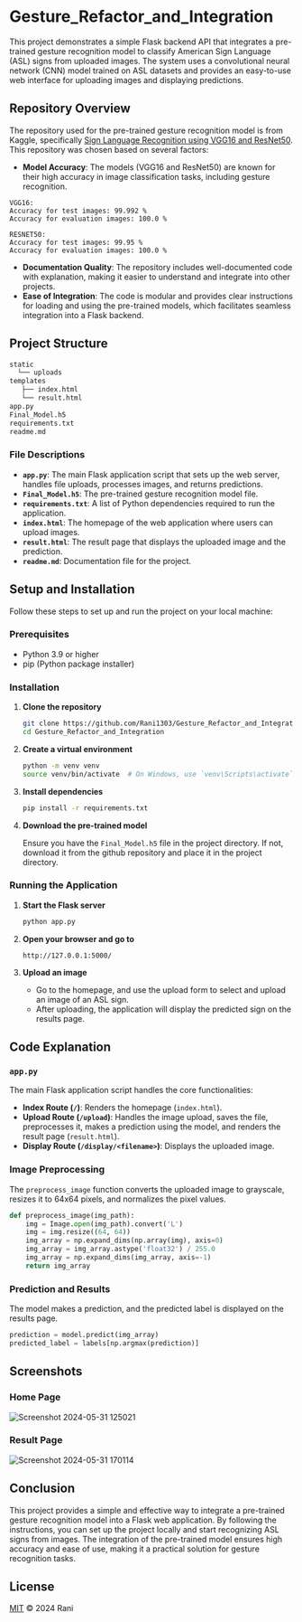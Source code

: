# Gesture_Refactor_and_Integration

This project demonstrates a simple Flask backend API that integrates a pre-trained gesture recognition model to classify American Sign Language (ASL) signs from uploaded images. The system uses a convolutional neural network (CNN) model trained on ASL datasets and provides an easy-to-use web interface for uploading images and displaying predictions.

## Repository Overview

The repository used for the pre-trained gesture recognition model is from Kaggle, specifically [Sign Language Recognition using VGG16 and ResNet50](https://www.kaggle.com/code/rahulmakwana/sign-language-recognition-vgg16-resnet50). This repository was chosen based on several factors:

- **Model Accuracy**: The models (VGG16 and ResNet50) are known for their high accuracy in image classification tasks, including gesture recognition.

```
VGG16:
Accuracy for test images: 99.992 %
Accuracy for evaluation images: 100.0 %

RESNET50:
Accuracy for test images: 99.95 %
Accuracy for evaluation images: 100.0 %

```
- **Documentation Quality**: The repository includes well-documented code with explanation, making it easier to understand and integrate into other projects.
- **Ease of Integration**: The code is modular and provides clear instructions for loading and using the pre-trained models, which facilitates seamless integration into a Flask backend.

## Project Structure

```bash
static
  └── uploads
templates
   ├── index.html
   └── result.html
app.py
Final_Model.h5
requirements.txt
readme.md
```


### File Descriptions

- **`app.py`**: The main Flask application script that sets up the web server, handles file uploads, processes images, and returns predictions.
- **`Final_Model.h5`**: The pre-trained gesture recognition model file.
- **`requirements.txt`**: A list of Python dependencies required to run the application.
- **`index.html`**: The homepage of the web application where users can upload images.
- **`result.html`**: The result page that displays the uploaded image and the prediction.
- **`readme.md`**: Documentation file for the project.

## Setup and Installation

Follow these steps to set up and run the project on your local machine:

### Prerequisites

- Python 3.9 or higher
- pip (Python package installer)

### Installation

1. **Clone the repository**

    ```bash
    git clone https://github.com/Rani1303/Gesture_Refactor_and_Integration.git
    cd Gesture_Refactor_and_Integration
    ```

2. **Create a virtual environment**

    ```bash
    python -m venv venv
    source venv/bin/activate  # On Windows, use `venv\Scripts\activate`
    ```

3. **Install dependencies**

    ```bash
    pip install -r requirements.txt
    ```

4. **Download the pre-trained model**

    Ensure you have the `Final_Model.h5` file in the project directory. If not, download it from the github repository and place it in the project directory.

### Running the Application

1. **Start the Flask server**

    ```bash
    python app.py
    ```

2. **Open your browser and go to**

    ```
    http://127.0.0.1:5000/
    ```

3. **Upload an image**

    - Go to the homepage, and use the upload form to select and upload an image of an ASL sign.
    - After uploading, the application will display the predicted sign on the results page.

## Code Explanation

### `app.py`

The main Flask application script handles the core functionalities:

- **Index Route (`/`)**: Renders the homepage (`index.html`).
- **Upload Route (`/upload`)**: Handles the image upload, saves the file, preprocesses it, makes a prediction using the model, and renders the result page (`result.html`).
- **Display Route (`/display/<filename>`)**: Displays the uploaded image.

### Image Preprocessing

The `preprocess_image` function converts the uploaded image to grayscale, resizes it to 64x64 pixels, and normalizes the pixel values.

```python
def preprocess_image(img_path):
    img = Image.open(img_path).convert('L')
    img = img.resize((64, 64))
    img_array = np.expand_dims(np.array(img), axis=0)
    img_array = img_array.astype('float32') / 255.0
    img_array = np.expand_dims(img_array, axis=-1)
    return img_array
```

### Prediction and Results

The model makes a prediction, and the predicted label is displayed on the results page.

```python
prediction = model.predict(img_array)
predicted_label = labels[np.argmax(prediction)]
```

## Screenshots

### Home Page

![Screenshot 2024-05-31 125021](https://github.com/Rani1303/Gesture_Refactor_and_Integration/assets/103280525/80e3ef62-079a-4122-bdb3-e8083f507b61)

### Result Page

![Screenshot 2024-05-31 170114](https://github.com/Rani1303/Gesture_Refactor_and_Integration/assets/103280525/140fbad9-11b6-4a1e-9f96-312dd95b20f0)


## Conclusion

This project provides a simple and effective way to integrate a pre-trained gesture recognition model into a Flask web application. By following the instructions, you can set up the project locally and start recognizing ASL signs from images. The integration of the pre-trained model ensures high accuracy and ease of use, making it a practical solution for gesture recognition tasks.

## License

[MIT](LICENSE) © 2024 Rani
